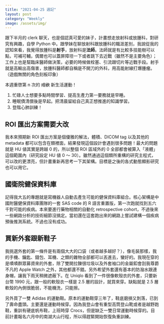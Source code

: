 ```yaml
---
title: "2021-04-25 週記"
layout: post
category: "Weekly"
image: /assets/img/
---
```


跟下半月的 clerk 聊天，也是個認真可愛的妹子，計畫想走放射科或放腫科，對研究有興趣，自學 Python 中。跟學妹在聊放射科跟放腫科的職涯差別，我說從我的認知來看，我覺得放腫科是**射手**，放射科是**法師**。法師就是有比較多技能樹可以點，可補可輔，偶爾也可以蓋屏障坦一下或者跳下去近戰（雖然不是主要角色）；工作上也是幫臨床醫師做決策，必要的時候做栓塞、引流跟切片等近戰手段。射手就是高輸出高傷害，放腫科醫師都自稱是不開刀的外科，用高能射線打爆腫瘤。（遊戲無關的角色刻板印象）

本週重啓第 n 次的 <del>戒欲</del> 新生活運動！

1. 忙碌人士想要多點時間學習、提高生產力第一要務就是早睡。
2. 睡眠債清償後是早起。把清晨留給自己真正想推進的知識學習。
3. 登階心肺訓練！

## ROI 匯出方案需要大改

我本來預期新 ROI 匯出方案是個優雅的解法，體積、DICOM tag 以及其他的 metadata 都可以包含在類裡面，結果發現這個設計會遇到很多問題！最大的問題就是 HU 値其實是跨越 0 的，所以整個 ROI 區域外的 0 全部都會被算入「液體」這個範圍內（研究設定 HU 値 0 ～ 30）。雖然通過這個類所重構的研究主程式，可以改的更漂亮，但計畫重新再思考一下其架構。目標是之後的各式動態顯影研究也可以用它。

## 國衛院健保資料庫

記得我大五的專題就是寫機器人自動去產生可能的健保資料庫組合。核心架構是中國附醫健保資料庫團隊的一套 SAS code 的 R 語言重置版，第一次跑就找到五六千對可能的疾病。本來要進行藥物相關的自動化 retrospective cohort，不過後來一些網路分析的技術細節沒搞定。當初還在這套跑出來的網路上嘗試建構一個疾病預後推測系統。不過也沒有成功。

## 買新外套跟新鞋子

我挑選外套的第一條件是有兩個大大的口袋（或者越多越好？），像毛裝那樣，我的手機、鑰匙、錢包、耳機、之類的雜物全部都可以丟進去，蠻好的。我現在穿的是嘖嘖群眾募資來的外套，除了雙開拉鍊很垃圾以及外套袖口的金屬釦會刮我尊爵不凡的 Apple Watch 之外，其他都還不錯。另外希望外套還有基本的防潑水跟連身帽，讓我下雨天稍微遮蔽下。在 Uniqlo 看到了一件很像軟殼衣的外套，只要新台幣 1990 元，跟一般的軟殼衣一樣是 2.5 層的設計，就買來穿。缺點就是 2.5 層軟殼的內側很脆弱，不能機洗，只能擦。

另外買了一雙 Adidas 的運動鞋。原本的運動鞋穿三年了，鞋底磨損又剝落，已到了壽命盡頭。主要還是運動時候穿。因為我登山會有重型高筒登山靴或者是越野跑鞋，重訓有硬底帆布鞋，上班時穿 Crocs，但是缺乏一雙日常運動時候穿的。目前計畫報名六月中的南湖大山行程，所以得趕緊開始恢復負重訓練。
